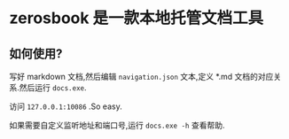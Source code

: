 # zerosbook 是一款本地托管文档工具

## 如何使用?
写好 markdown 文档,然后编辑 `navigation.json` 文本,定义 *.md 文档的对应关系.然后运行 `docs.exe`.

访问 `127.0.0.1:10086` .So easy.

如果需要自定义监听地址和端口号,运行 `docs.exe -h` 查看帮助.
